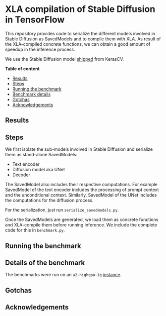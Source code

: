 # XLA compilation of Stable Diffusion in TensorFlow

This repository provides code to serialize the different models involved in Stable Diffusion as SavedModels and to compile them with XLA. As result of the XLA-compiled concrete functions, we can obtain a good amount of speedup in the inference process.

We use the Stable Diffusion model [shipped](https://keras.io/guides/keras_cv/generate_images_with_stable_diffusion/) from KerasCV.

**Table of content**

* [Results](#results)
* [Steps](#steps)
* [Running the benchmark](#running-the-benchmark)
* [Benchmark details](#details-of-the-benchmark)
* [Gotchas](#gotchas)
* [Acknowledgements](#acknowledgements)

## Results 

## Steps 

We first isolate the sub-models involved in Stable Diffusion and serialize them as
stand-alone SavedModels:

* Text encoder
* Diffusion model aka UNet
* Decoder

The SavedModel also includes their respective computations. For example SavedModel of the text encoder includes the processing of prompt context and the unconditional context. Similarly, SavedModel of the UNet includes the computations for the diffusion 
process. 

For the serialization, just run `serialize_savedmodels.py`. 

Once the SavedModels are generated, we load them as concrete functions and XLA-compile them before running inference. We include the complete code for this in `benchmark.py`. 

## Running the benchmark

## Details of the benchmark

The benchmarks were run on an `a2-highgpu-1g` [instance](https://cloud.google.com/compute/docs/gpus#a100-gpus). 

## Gotchas

## Acknowledgements